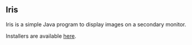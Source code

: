 ## Iris

Iris is a simple Java program to display images on a secondary monitor.

Installers are available [here](http://jeremybrooks.net/iris).

